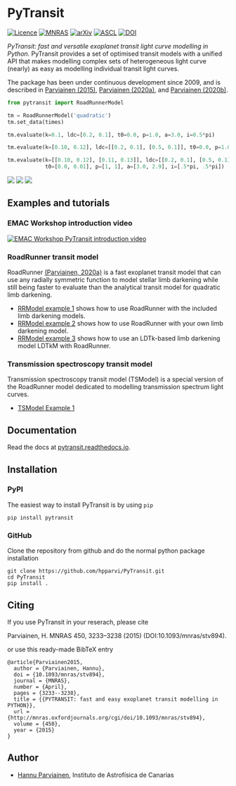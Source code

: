 PyTransit
=========

[![Licence](http://img.shields.io/badge/license-GPLv2-blue.svg?style=flat)](http://www.gnu.org/licenses/gpl-2.0.html)
[![MNRAS](https://img.shields.io/badge/MNRAS-10.1093%2Fmnras%2Fstv894-blue.svg)](http://mnras.oxfordjournals.org/content/450/3/3233)
[![arXiv](http://img.shields.io/badge/arXiv-1504.07433-blue.svg?style=flat)](http://arxiv.org/abs/1504.07433)
[![ASCL](https://img.shields.io/badge/ASCL-A1505.024-blue.svg?style=flat)](http://ascl.net/1505.024)
[![DOI](https://zenodo.org/badge/5871/hpparvi/PyTransit.svg)](https://zenodo.org/badge/latestdoi/5871/hpparvi/PyTransit)

*PyTransit: fast and versatile exoplanet transit light curve modelling in Python.* PyTransit provides a set of optimised
transit models with a unified API that makes modelling complex sets of heterogeneous light curve (nearly) as easy as 
modelling individual transit light curves. 

The package has been under continuous development since 2009, and is described in [Parviainen (2015)](http://arxiv.org/abs/1504.07433), 
[Parviainen (2020a)](https://ui.adsabs.harvard.edu/abs/2020MNRAS.499.1633P/abstract), and [Parviainen (2020b)](https://ui.adsabs.harvard.edu/abs/2020MNRAS.499.3356P/abstract). 


```Python
from pytransit import RoadRunnerModel

tm = RoadRunnerModel('quadratic')
tm.set_data(times)

tm.evaluate(k=0.1, ldc=[0.2, 0.1], t0=0.0, p=1.0, a=3.0, i=0.5*pi)

tm.evaluate(k=[0.10, 0.12], ldc=[[0.2, 0.1], [0.5, 0.1]], t0=0.0, p=1.0, a=3.0, i=0.5*pi)

tm.evaluate(k=[[0.10, 0.12], [0.11, 0.13]], ldc=[[0.2, 0.1], [0.5, 0.1],[0.4, 0.2, 0.75, 0.1]],
            t0=[0.0, 0.01], p=[1, 1], a=[3.0, 2.9], i=[.5*pi, .5*pi])
```

![](doc/source/basic_example_1.svg)
![](doc/source/basic_example_2.svg)
![](doc/source/basic_example_3.svg)



  
## Examples and tutorials

### EMAC Workshop introduction video

[![EMAC Workshop PyTransit introduction video](video1.png)](https://youtu.be/bLnxkFNrMDQ?si=OTjr4kUGK1kkhkLC)

### RoadRunner transit model

RoadRunner [(Parviainen, 2020a)](https://ui.adsabs.harvard.edu/abs/2020MNRAS.499.1633P/abstract) is a fast exoplanet transit model that can use any radially symmetric function to model stellar limb darkening 
while still being faster to evaluate than the analytical transit model for quadratic limb darkening.

- [RRModel example 1](https://github.com/hpparvi/PyTransit/blob/master/notebooks/roadrunner/roadrunner_model_example_1.ipynb) 
  shows how to use RoadRunner with the included limb darkening models.
- [RRModel example 2](https://github.com/hpparvi/PyTransit/blob/master/notebooks/roadrunner/roadrunner_model_example_2.ipynb)
  shows how to use RoadRunner with your own limb darkening model.
- [RRModel example 3](https://github.com/hpparvi/PyTransit/blob/master/notebooks/roadrunner/roadrunner_model_example_3.ipynb) 
  shows how to use an LDTk-based limb darkening model LDTkM with RoadRunner.

### Transmission spectroscopy transit model

Transmission spectroscopy transit model (TSModel) is a special version of the RoadRunner model dedicated to modelling 
transmission spectrum light curves. 
 
 - [TSModel Example 1](https://github.com/hpparvi/PyTransit/blob/dev/notebooks/roadrunner/tsmodel_example_1.ipynb)


## Documentation

Read the docs at [pytransit.readthedocs.io](https://pytransit.readthedocs.io).

Installation
------------
### PyPI

The easiest way to install PyTransit is by using `pip`

    pip install pytransit

### GitHub

Clone the repository from github and do the normal python package installation

    git clone https://github.com/hpparvi/PyTransit.git
    cd PyTransit
    pip install .


Citing
------

If you use PyTransit in your reserach, please cite

Parviainen, H. MNRAS 450, 3233–3238 (2015) (DOI:10.1093/mnras/stv894).

or use this ready-made BibTeX entry

    @article{Parviainen2015,
      author = {Parviainen, Hannu},
      doi = {10.1093/mnras/stv894},
      journal = {MNRAS},
      number = {April},
      pages = {3233--3238},
      title = {{PYTRANSIT: fast and easy exoplanet transit modelling in PYTHON}},
      url = {http://mnras.oxfordjournals.org/cgi/doi/10.1093/mnras/stv894},
      volume = {450},
      year = {2015}
    }

Author
------
  - [Hannu Parviainen](mailto:hpparvi@gmail.com), Instituto de Astrofísica de Canarias
